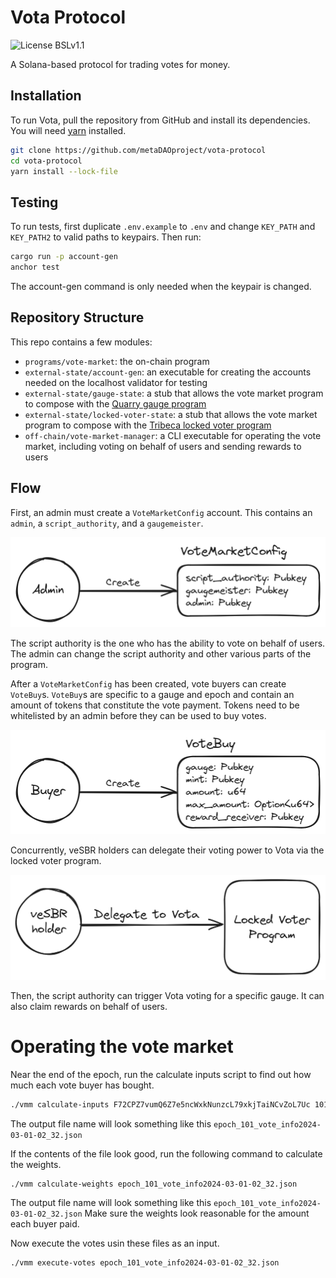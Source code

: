 # Vota Protocol

![License BSLv1.1](https://img.shields.io/badge/License-BSLv1.1-lightgray.svg)

A Solana-based protocol for trading votes for money.

## Installation

To run Vota, pull the repository from GitHub and install its dependencies. 
You will need [yarn](https://classic.yarnpkg.com/en/docs/install/) installed.

```bash
git clone https://github.com/metaDAOproject/vota-protocol
cd vota-protocol
yarn install --lock-file
```

## Testing

To run tests, first duplicate `.env.example` to `.env` and change `KEY_PATH` and `KEY_PATH2`
to valid paths to keypairs. Then run:

```bash
cargo run -p account-gen
anchor test 
```

The account-gen command is only needed when the keypair is changed.

## Repository Structure

This repo contains a few modules:
- `programs/vote-market`: the on-chain program
- `external-state/account-gen`: an executable for creating the accounts needed on the localhost
validator for testing
- `external-state/gauge-state`: a stub that allows the vote market program to
compose with the [Quarry gauge program](https://github.com/QuarryProtocol/gauge)
- `external-state/locked-voter-state`: a stub that allows the vote market program
to compose with the [Tribeca locked voter program](https://github.com/TribecaHQ/tribeca/tree/master/programs/locked-voter)
- `off-chain/vote-market-manager`: a CLI executable for operating the vote market,
including voting on behalf of users and sending rewards to users

## Flow

First, an admin must create a `VoteMarketConfig` account. This contains an `admin`, a 
`script_authority`, and a `gaugemeister`.

![admin create config](./design/create-config.png)

The script authority is the one who has the ability to vote on behalf of users. The admin
can change the script authority and other various parts of the program.

After a `VoteMarketConfig` has been created, vote buyers can create `VoteBuy`s. `VoteBuy`s are
specific to a gauge and epoch and contain an amount of tokens that constitute the vote payment.
Tokens need to be whitelisted by an admin before they can be used to buy votes.

![create vote buy](./design/create-vote-buy.png)

Concurrently, veSBR holders can delegate their voting power to Vota via the locked voter program.

![delegate](./design/delegate-transaction.png)

Then, the script authority can trigger Vota voting for a specific gauge. It can also claim rewards
on behalf of users.


# Operating the vote market


Near the end of the epoch, run the calculate inputs script to find out how much each
vote buyer has bought.
```bash 
./vmm calculate-inputs F72CPZ7vumQ6Z7e5ncWxkNunzcL79xkjTaiNCvZoL7Uc 101
```
The output file name will look something like this
`epoch_101_vote_info2024-03-01-02_32.json`

If the contents of the file look good, run the following command to calculate the weights.
```bash 
./vmm calculate-weights epoch_101_vote_info2024-03-01-02_32.json
```

The output file name will look something like this
`epoch_101_vote_info2024-03-01-02_32.json`
Make sure the weights look reasonable for the amount each buyer paid.

Now execute the votes usin these files as an input.

```bash
./vmm execute-votes epoch_101_vote_info2024-03-01-02_32.json
```